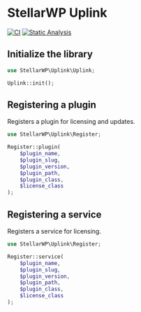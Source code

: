 # StellarWP Uplink

[![CI](https://github.com/the-events-calendar/stellar-uplink/workflows/CI/badge.svg)](https://github.com/the-events-calendar/stellar-uplink/actions?query=branch%3Amain) [![Static Analysis](https://github.com/the-events-calendar/stellar-uplink/actions/workflows/static-analysis.yml/badge.svg)](https://github.com/the-events-calendar/stellar-uplink/actions/workflows/static-analysis.yml)

## Initialize the library

```php
use StellarWP\Uplink\Uplink;

Uplink::init();
```

## Registering a plugin

Registers a plugin for licensing and updates.

```php
use StellarWP\Uplink\Register;

Register::plugin(
	$plugin_name,
	$plugin_slug,
	$plugin_version,
	$plugin_path,
	$plugin_class,
	$license_class
);
```

## Registering a service

Registers a service for licensing.

```php
use StellarWP\Uplink\Register;

Register::service(
	$plugin_name,
	$plugin_slug,
	$plugin_version,
	$plugin_path,
	$plugin_class,
	$license_class
);
```
